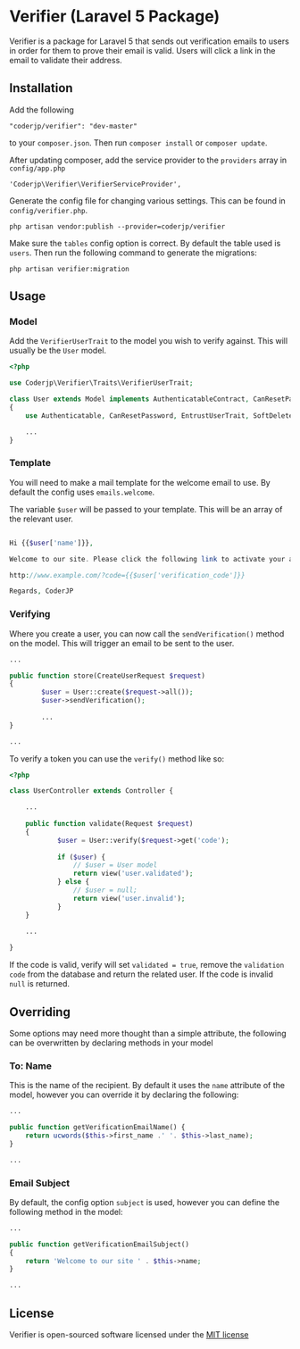 # Verifier (Laravel 5 Package)

Verifier is a package for Laravel 5 that sends out verification emails to users in order for them to prove their
email is valid. Users will click a link in the email to validate their address.

## Installation
Add the following

    "coderjp/verifier": "dev-master"

to your `composer.json`. Then run `composer install` or `composer update`.

After updating composer, add the service provider to the `providers` array in `config/app.php`

    'Coderjp\Verifier\VerifierServiceProvider',
    
Generate the config file for changing various settings. This can be found in `config/verifier.php`.
    
    php artisan vendor:publish --provider=coderjp/verifier
    
Make sure the `tables` config option is correct. By default the table used is `users`. Then run the following
command to generate the migrations:

    php artisan verifier:migration
    
## Usage

### Model

Add the `VerifierUserTrait` to the model you wish to verify against. This will usually be the `User` model.

```php
<?php

use Coderjp\Verifier\Traits\VerifierUserTrait;

class User extends Model implements AuthenticatableContract, CanResetPasswordContract
{
    use Authenticatable, CanResetPassword, EntrustUserTrait, SoftDeletes, VerifierUserTrait;

    ...
}
```

### Template

You will need to make a mail template for the welcome email to use. By default the config uses `emails.welcome`.

The variable `$user` will be passed to your template. This will be an array of the relevant user.

```php

Hi {{$user['name']}},

Welcome to our site. Please click the following link to activate your account:

http://www.example.com/?code={{$user['verification_code']}}

Regards, CoderJP

```


### Verifying

Where you create a user, you can now call  the `sendVerification()` method on the model. This will trigger
an email to be sent to the user.

```php
...

public function store(CreateUserRequest $request)
{
        $user = User::create($request->all());
        $user->sendVerification();
        
        ...
}

...

```

To verify a token you can use the `verify()` method like so:

```php
<?php

class UserController extends Controller {

    ...
    
    public function validate(Request $request)
    {
            $user = User::verify($request->get('code');
            
            if ($user) {
                // $user = User model
                return view('user.validated');
            } else {
                // $user = null;
                return view('user.invalid');
            }
    }

    ...
    
}
```

If the code is valid, verify will set `validated = true`, remove the `validation code` from the database
and return the related user. If the code is invalid `null` is returned.

## Overriding

Some options may need more thought than a simple attribute, the following can be overwritten by declaring methods
in your model

### To: Name

This is the name of the recipient. By default it uses the `name` attribute of the model, however you can override
it by declaring the following:

```php
...

public function getVerificationEmailName() {
    return ucwords($this->first_name .' '. $this->last_name);
}

...
```

### Email Subject

By default, the config option `subject` is used, however you can define the following method in the model:

```php
...

public function getVerificationEmailSubject()
{
    return 'Welcome to our site ' . $this->name;
}

...
```

## License

Verifier is open-sourced software licensed under the [MIT license](http://opensource.org/licenses/MIT)
